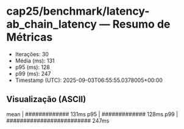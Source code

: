 # cap25/benchmark/latency-ab_chain_latency — Resumo de Métricas

- Iterações: 30
- Média (ms): 131
- p95 (ms): 128
- p99 (ms): 247
- Timestamp (UTC): 2025-09-03T06:55:55.0378005+00:00

## Visualização (ASCII)

mean     | ############# 131ms
p95      | ############# 128ms
p99      | ######################### 247ms
